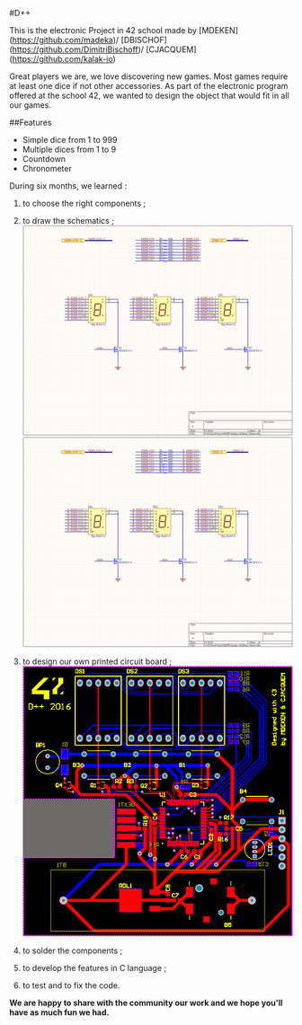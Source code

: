 #D++

This is the electronic Project in 42 school made by [MDEKEN] (https://github.com/madeka)/ [DBISCHOF] (https://github.com/DimitriBischoff)/ [CJACQUEM] (https://github.com/kalak-io)

Great players we are, we love discovering new games. Most games require at least one dice if not other accessories. As part of the electronic program offered at the school 42, we wanted to design the object that would fit in all our games.

##Features

- Simple dice from 1 to 999
- Multiple dices from 1 to 9
- Countdown
- Chronometer

During six months, we learned :
1. to choose the right components ;


2. to draw the schematics ;
![Schematic](https://github.com/kalak-io/electronic-dice/blob/master/img/display.PNG)
![Schematics display](https://github.com/kalak-io/electronic-dice/blob/master/img/display.PNG)


3. to design our own printed circuit board ;
![pcb](https://github.com/kalak-io/electronic-dice/blob/master/img/pcb.PNG)

4. to solder the components ;

5. to develop the features in C language ;

6. to test and to fix the code.

__We are happy to share with the community our work and we hope you'll have as much fun we had.__
